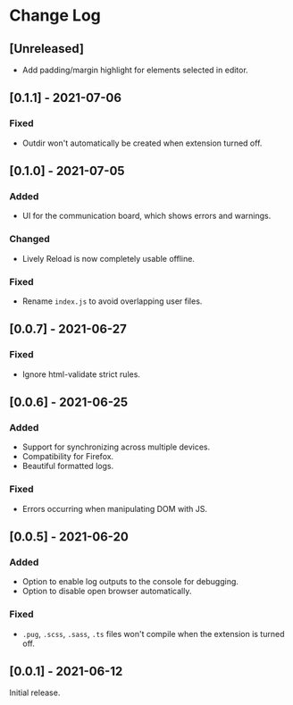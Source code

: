 # Change Log
## [Unreleased]
* Add padding/margin highlight for elements selected in editor.
## [0.1.1] - 2021-07-06
### Fixed
* Outdir won't automatically be created when extension turned off.
## [0.1.0] - 2021-07-05
### Added
* UI for the communication board, which shows errors and warnings.
### Changed
* Lively Reload is now completely usable offline.
### Fixed
* Rename `index.js` to avoid overlapping user files.
## [0.0.7] - 2021-06-27
### Fixed
* Ignore html-validate strict rules.
## [0.0.6] - 2021-06-25
### Added
* Support for synchronizing across multiple devices.
* Compatibility for Firefox.
* Beautiful formatted logs.
### Fixed
* Errors occurring when manipulating DOM with JS.
## [0.0.5] - 2021-06-20
### Added
* Option to enable log outputs to the console for debugging.
* Option to disable open browser automatically.
### Fixed
* `.pug`, `.scss`, `.sass`, `.ts` files won't compile when the extension is turned off.
## [0.0.1] - 2021-06-12
Initial release.